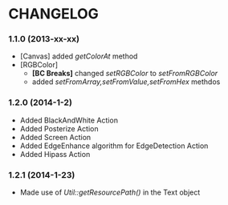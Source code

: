 # CHANGELOG

### 1.1.0 (2013-xx-xx)

  * [Canvas] added *getColorAt* method 
  * [RGBColor] 
    - **[BC Breaks]** changed  *setRGBColor* to *setFromRGBColor*
    - added    *setFromArray,setFromValue,setFromHex* methdos

### 1.2.0 (2014-1-2)

  * Added BlackAndWhite Action
  * Added Posterize Action
  * Added Screen Action
  * Added EdgeEnhance algorithm for EdgeDetection Action
  * Added Hipass Action

### 1.2.1 (2014-1-23)

  * Made use of *Util::getResourcePath()* in the Text object
